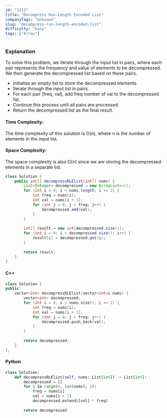 ```yaml
---
id: "1313"
title: "Decompress Run-Length Encoded List"
companyTags: "Unknown"
slug: "decompress-run-length-encoded-list"
difficulty: "Easy"
tags: ["Array"]
---
```


### Explanation
To solve this problem, we iterate through the input list in pairs, where each pair represents the frequency and value of elements to be decompressed. We then generate the decompressed list based on these pairs.

- Initialize an empty list to store the decompressed elements.
- Iterate through the input list in pairs.
- For each pair [freq, val], add freq number of val to the decompressed list.
- Continue this process until all pairs are processed.
- Return the decompressed list as the final result.

#### Time Complexity:
The time complexity of this solution is O(n), where n is the number of elements in the input list.

#### Space Complexity:
The space complexity is also O(n) since we are storing the decompressed elements in a separate list.

```java
class Solution {
    public int[] decompressRLElist(int[] nums) {
        List<Integer> decompressed = new ArrayList<>();
        for (int i = 0; i < nums.length; i += 2) {
            int freq = nums[i];
            int val = nums[i + 1];
            for (int j = 0; j < freq; j++) {
                decompressed.add(val);
            }
        }
        
        int[] result = new int[decompressed.size()];
        for (int i = 0; i < decompressed.size(); i++) {
            result[i] = decompressed.get(i);
        }
        
        return result;
    }
}
```

#### C++
```cpp
class Solution {
public:
    vector<int> decompressRLElist(vector<int>& nums) {
        vector<int> decompressed;
        for (int i = 0; i < nums.size(); i += 2) {
            int freq = nums[i];
            int val = nums[i + 1];
            for (int j = 0; j < freq; j++) {
                decompressed.push_back(val);
            }
        }
        
        return decompressed;
    }
};
```

#### Python
```python
class Solution:
    def decompressRLElist(self, nums: List[int]) -> List[int]:
        decompressed = []
        for i in range(0, len(nums), 2):
            freq = nums[i]
            val = nums[i + 1]
            decompressed.extend([val] * freq)
        
        return decompressed
```